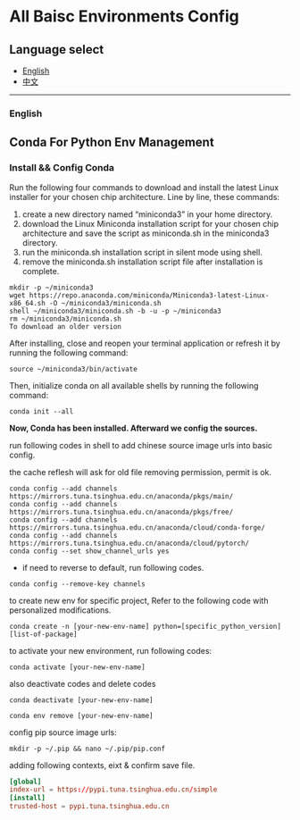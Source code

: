 # All Baisc Environments Config

## Language select

- [English](#english)
- [中文](#chinese)

---

### English

## Conda For Python Env Management

### Install && Config Conda

Run the following four commands to download and install the latest Linux installer for your chosen chip architecture. Line by line, these commands:

1. create a new directory named “miniconda3” in your home directory.
2. download the Linux Miniconda installation script for your chosen chip architecture and save the script as miniconda.sh in the miniconda3 directory.
3. run the miniconda.sh installation script in silent mode using shell.
4. remove the miniconda.sh installation script file after installation is complete.

```shell
mkdir -p ~/miniconda3
wget https://repo.anaconda.com/miniconda/Miniconda3-latest-Linux-x86_64.sh -O ~/miniconda3/miniconda.sh
shell ~/miniconda3/miniconda.sh -b -u -p ~/miniconda3
rm ~/miniconda3/miniconda.sh
To download an older version
```

After installing, close and reopen your terminal application or refresh it by running the following command:

```shell
source ~/miniconda3/bin/activate
```

Then, initialize conda on all available shells by running the following command:

```shell
conda init --all
```

**Now, Conda has been installed. Afterward we config the sources.**

run following codes in shell to add chinese source image urls into basic config.

the cache reflesh will ask for old file removing permission, permit is ok.

```shell
conda config --add channels https://mirrors.tuna.tsinghua.edu.cn/anaconda/pkgs/main/
conda config --add channels https://mirrors.tuna.tsinghua.edu.cn/anaconda/pkgs/free/
conda config --add channels https://mirrors.tuna.tsinghua.edu.cn/anaconda/cloud/conda-forge/
conda config --add channels https://mirrors.tuna.tsinghua.edu.cn/anaconda/cloud/pytorch/
conda config --set show_channel_urls yes
```

- if need to reverse to default, run following codes.

```shell
conda config --remove-key channels
```

to create new env for specific project, Refer to the following code with personalized modifications.

```shell
conda create -n [your-new-env-name] python=[specific_python_version] [list-of-package]
```

to activate your new environment, run following codes:

```shell
conda activate [your-new-env-name]
```

also deactivate codes and delete codes

```shell
conda deactivate [your-new-env-name]
```

```shell
conda env remove [your-new-env-name]
```

config pip source image urls:

```shell
mkdir -p ~/.pip && nano ~/.pip/pip.conf
```

adding following contexts, eixt & confirm save file.

```conf
[global]
index-url = https://pypi.tuna.tsinghua.edu.cn/simple
[install]
trusted-host = pypi.tuna.tsinghua.edu.cn
```



### 
